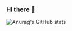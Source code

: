 ### Hi there 👋


![Anurag's GitHub stats](https://github-readme-stats.vercel.app/api?username=KkamSonLee&show_icons=true&theme=dark)
